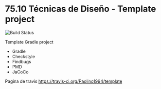# 75.10 Técnicas de Diseño - Template project
 ![Build Status](https://travis-ci.org/7510-tecnicas-de-disenio/template.svg?branch=master) 

Template Gradle project

* Gradle
* Checkstyle
* Findbugs
* PMD
* JaCoCo

Pagina de travis https://travis-ci.org/Paolino1994/template
